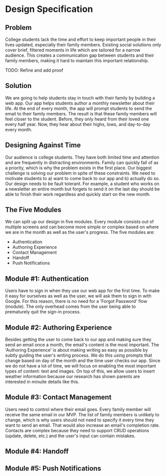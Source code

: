 # Design Specification

## Problem
College students lack the time and effort to keep important people in their lives updated, especially their family members. Existing social solutions only cover brief, filtered moments in life which are tailored for a narrow audience. This creates a communication gap between students and their family members, making it hard to maintain this important relationship.

TODO: Refine and add proof

## Solution
We are going to help students stay in touch with their family by building a web app. Our app helps students author a monthly newsletter about their life. At the end of every month, the app will prompt students to send the email to their family members. The result is that these family members will feel closer to the student. Before, they only heard from their loved one every half year. Now, they hear about their highs, lows, and day-to-day every month.

## Designing Against Time
Our audience is college students. They have both limited time and attention and are frequently in distracting environments. Family can quickly fall of as a priority, which is why the problem exists in the first place. Our biggest challenge is solving our problem in spite of these constraints. We need to motivate students to a) want to come back to our app and b) actually do so. Our design needs to be fault tolerant. For example, a student who works on a newsletter an entire month but forgets to send it on the last day should be able to finish their work regardless and quickly start on the new month.

## The Five Modules
We can split up our design in five modules. Every module consists out of multiple screens and can become more simple or complex based on where we are in the month as well as the user's progress. The five modules are:

* Authentication
* Authoring Experience
* Contact Management
* Handoff
* Push Notifications

## Module #1: Authentication
Users have to sign in when they use our web app for the first time. To make it easy for ourselves as well as the user, we will ask them to sign in with Google. For this reason, there is no need for a 'Forgot Password' flow (module). The only overhead comes from the user being able to prematurely quit the sign-in process.

## Module #2: Authoring Experience
Besides getting the user to come back to our app and making sure they send an email once a month, the email's content is the most important. The 'Authoring Experience' is about making writing as easy as possible by subtly guiding the user's writing process. We do this using prompts that change based on day of the month and the time user checks our app. Since we do not have a lot of time, we will focus on enabling the most important types of content: text and images. On top of this, we allow users to insert weather information because our research has shown parents are interested in minuite details like this.

## Module #3: Contact Management
Users need to control where their email goes. Every family member will receive the same email in our MVP. The list of family members is unlikely to change, which is why users should not need to specify it every time they want to send an email. That would also increase an email's completion rate. Contacts are complex because they need to support CRUD operations (update, delete, etc.) and the user's input can contain mistakes.

## Module #4: Handoff
## Module #5: Push Notifications
